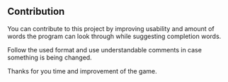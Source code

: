## Contribution

You can contribute to this project by improving usability and amount of words
the program can look through while suggesting completion words.

Follow the used format and use understandable comments in case something is being changed.

Thanks for you time and improvement of the game.
